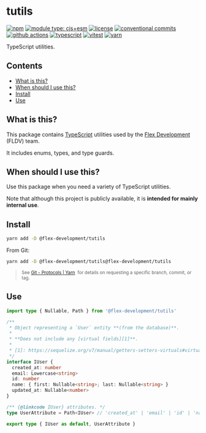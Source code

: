 # tutils

[![npm](https://img.shields.io/npm/v/@flex-development/tutils.svg)](https://npmjs.com/package/@flex-development/tutils)
[![module type: cjs+esm](https://img.shields.io/badge/module%20type-cjs%2Besm-brightgreen)](https://github.com/voxpelli/badges-cjs-esm)
[![license](https://img.shields.io/github/license/flex-development/tutils.svg)](LICENSE.md)
[![conventional commits](https://img.shields.io/badge/-conventional%20commits-fe5196?logo=conventional-commits&logoColor=ffffff)](https://conventionalcommits.org/)
[![github actions](http://img.shields.io/badge/-github%20actions-2088ff?style=flat&logo=github-actions&logoColor=ffffff)](https://github.com/features/actions)
[![typescript](https://img.shields.io/badge/-typescript-3178c6?logo=typescript&logoColor=ffffff)](https://typescriptlang.org/)
[![vitest](https://img.shields.io/badge/-vitest-6e9f18?style=flat&logo=vitest&logoColor=ffffff)](https://vitest.dev/)
[![yarn](https://img.shields.io/badge/-yarn-2c8ebb?style=flat&logo=yarn&logoColor=ffffff)](https://yarnpkg.com/)

TypeScript utilities.

## Contents

- [What is this?](#what-is-this)
- [When should I use this?](#when-should-i-use-this)
- [Install](#install)
- [Use](#use)

## What is this?

This package contains [TypeScript][1] utilities used by the [Flex Development][2] (FLDV) team.

It includes enums, types, and type guards.

## When should I use this?

Use this package when you need a variety of TypeScript utilities.

Note that although this project is publicly available, it is **intended for mainly internal use**.

## Install

```sh
yarn add -D @flex-development/tutils
```

From Git:

```sh
yarn add -D @flex-development/tutils@flex-development/tutils
```

<blockquote>
  <small>
    See <a href='https://yarnpkg.com/features/protocols#git'>Git - Protocols | Yarn</a>
    &nbsp;for details on requesting a specific branch, commit, or tag.
  </small>
</blockquote>

## Use

```typescript
import type { Nullable, Path } from '@flex-development/tutils'

/**
 * Object representing a `User` entity **(from the database)**.
 *
 * **Does not include any [virtual fields][1]**.
 *
 * [1]: https://sequelize.org/v7/manual/getters-setters-virtuals#virtual-fields
 */
interface IUser {
  created_at: number
  email: Lowercase<string>
  id: number
  name: { first: Nullable<string>; last: Nullable<string> }
  updated_at: Nullable<number>
}

/** {@linkcode IUser} attributes. */
type UserAttribute = Path<IUser> // 'created_at' | 'email' | 'id' | 'name' | 'name.first' | 'name.last' | 'updated_at'

export type { IUser as default, UserAttribute }
```

[1]: https://typescriptlang.org/
[2]: https://flexdevelopment.llc
